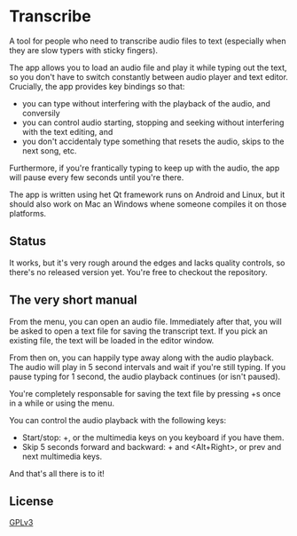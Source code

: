 # Transcribe

A tool for people who need to transcribe audio files to text (especially when they are slow typers with sticky fingers).

The app allows you to load an audio file and play it while typing out the text, so you don't have to switch constantly between audio player and text editor. Crucially, the app provides key bindings so that:
* you can type without interfering with the playback of the audio, and conversily
* you can control audio starting, stopping and seeking without interfering with the text editing, and
* you don't accidentaly type something that resets the audio, skips to the next song, etc.

Furthermore, if you're frantically typing to keep up with the audio, the app will pause every few seconds until you're there.

The app is written using het Qt framework runs on Android and Linux, but it should also work on Mac an Windows whene someone compiles it on those platforms.

## Status

It works, but it's very rough around the edges and lacks quality controls, so there's no released version yet. You're free to checkout the repository.

## The very short manual

From the menu, you can open an audio file. Immediately after that, you will be asked to open a text file for saving the transcript text. If you pick an existing file, the text will be loaded in the editor window.

From then on, you can happily type away along with the audio playback. The audio will play in 5 second intervals and wait if you're still typing. If you pause typing for 1 second, the audio playback continues (or isn't paused).

You're completely responsable for saving the text file by pressing <CTRL>+s once in a while or using the menu.

You can control the audio playback with the following keys:
* Start/stop: <CTRL>+<Space>, or the multimedia keys on you keyboard if you have them.
* Skip 5 seconds forward and backward: <Alt>+<Left> and <Alt+Right>, or prev and next multimedia keys.

And that's all there is to it!

## License

[GPLv3](http://www.gnu.org/licenses/gpl-3.0.en.html)
